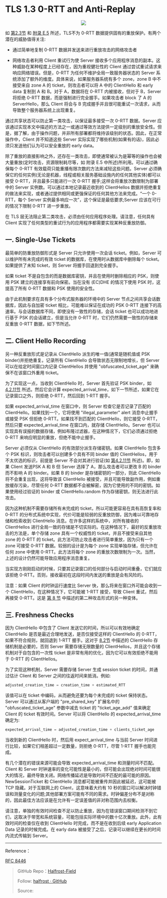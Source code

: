 # TLS 1.3 0-RTT and Anti-Replay


<p align='center'>
<img src='https://img.halfrost.com/Blog/ArticleImage/112_0.png'>
</p>

如 [第2.3节](https://github.com/halfrost/Halfrost-Field/blob/master/contents/Protocol/TLS_1.3.md#3-0-rtt-%E6%95%B0%E6%8D%AE) 和 [附录 E.5](https://github.com/halfrost/Halfrost-Field/blob/master/contents/Protocol/TLS_1.3_Security_Properties.md#%E4%BA%94-replay-attacks-on-0-rtt) 所述，TLS不为 0-RTT 数据提供固有的重放保护。有两个潜在的威胁值得关注:

- 通过简单地复制 0-RTT 数据并发送来进行重放攻击的网络攻击者

- 网络攻击者利用 Client 重试行为使 Server 接收多个应用程序消息的副本。这种威胁在某种程度上已经存在，因为重视健壮性的 Client 通过尝试重试请求来响应网络错误。但是，0-RTT 为任何不维护全局一致服务器状态的 Server 系统添加了额外的维度。具体来说，如果服务器系统有多个 zone，zone B 中不接受来自 zone A 的 ticket，则攻击者可以将 A 中的 ClientHello 和 early data 复制到 A 和 B。对于 A，数据将在 0-RTT 内被接收，但对于 B，Server 将拒绝 0-RTT 数据，而是强制进行完全握手。如果攻击者 block 了 A 的 ServerHello，那么 Client 将会与 B 完成握手并且很可能重试一次请求，从而导致整个服务器系统上出现重复。


通过共享状态可以防止第一类攻击，以保证最多接受一次 0-RTT 数据。Server 应该通过实现本文中描述的方法之一或通过等效方法提供一定级别的重放安全性。但是，据了解，由于操作问题，并非所有部署都将维持该级别的状态。因此，在正常操作中，Client 并不知道这些 Server 实际实现了哪些机制(如果有的话)，因此必须只发送他们认为可以安全重放的 early data。

除了重放的直接影响之外，还存在一类攻击，即使通常被认为是幂等的操作也会被大量重放(定时攻击，资源限制耗尽等，如 附录 E.5 中所述)所利用。可以通过确保每个 0-RTT 有效载荷只能重播有限次数的方法来减轻这些问题。Server 必须确保它的任何实例(无论是机器，线程或相关服务基础设施内的任何其他实体)都可以接受 0-RTT，并且最多只能进行一次 0-RTT 握手;这样会将重放次数限制为部署中的 Server 实例数。可以通过本地记录最近收到的 ClientHellos 数据并拒绝重复的做法来实现，或者通过提供相同或更强保证的任何其他方法来完成。“一个 0-RTT，每个 Server 实例最多响应一次”，这个保证是最低要求;Server 应该在可行的情况下限制 0-RTT 进一步重放。

在 TLS 层无法阻止第二类攻击，必须由任何应用程序处理。请注意，任何具有 Client 实现了任何类型的重试行为的应用程序都需要实现某种反重放防御。


## 一. Single-Use Tickets


最简单的防重放防御形式是 Server 只允许使用一次会话 ticket。例如，Server 可以维护所有未完成的有效 ticket 的数据库，在使用时从数据库中删除每个 ticket。如果提供了未知 ticket，则 Server 将握手回退到完全握手。


如果 ticket 不是自包含的而是数据库密钥，并且在使用时删除相应的 PSK，则使用 PSK 建立的连接享有前向保密。当在没有 (EC)DHE 的情况下使用 PSK 时，这提高了所有 0-RTT 数据和 PSK 使用的安全性。

由于此机制要求在具有多个分布式服务器的环境中的 Server 节点之间共享会话数据库，因此与自加密 ticket 相比，可能难以保证在成功的 PSK 0-RTT 连接下的高速率。与会话数据库不同，即使没有一致性的存储，会话 ticket 也可以成功地进行基于 PSK 的会话建立，但是当允许 0-RTT 时，它们仍然需要一致性的存储来反重放 0-RTT 数据，如下节所述。



## 二. Client Hello Recording



另一种反重放形式是记录从 ClientHello 派生的唯一值(通常是随机值或 PSK binder)并拒绝重复。记录所有 ClientHello 会导致状态无限制地增长，但 Server 可以在给定时间窗口内记录 ClientHellos 并使用 "obfuscated\_ticket\_age" 来确保不在该窗口外重用 ticket。

为了实现这一点，当收到 ClientHello 时，Server 首先验证 PSK binder，如[4.2.11节](https://github.com/halfrost/Halfrost-Field/blob/master/contents/Protocol/TLS_1.3_Handshake_Protocol.md#11-pre-shared-key-extension) 所述。然后它会计算 expected\_arrival\_time，如下一节所述，如果它在记录窗口之外，则拒绝 0-RTT，然后回到 1-RTT 握手。



如果 expected\_arrival\_time 在窗口中，则 Server 检查它是否记录了匹配的ClientHello。如果找到一个，它将使用 "illegal\_parameter" alert 消息中止握手或接受 PSK 但拒绝 0-RTT。如果找不到匹配的 ClientHello，则它接受 0-RTT，然后只要 expected\_arrival\_time 在窗口内，就存储 ClientHello。Server 也可以实现具有误报的数据存储，例如布隆过滤器，在这种情况下，它们必须通过拒绝 0-RTT 来响应明显的重放，但绝不能中止握手。

Server 必须仅从 ClientHello 的有效部分派生存储密钥。如果 ClientHello 包含多个 PSK 标识，则攻击者可以创建多个具有不同 binder 值的 ClientHellos，用于不太优选的标识，前提是 Server 不会对其进行验证(如 [第4.2.11节](https://github.com/halfrost/Halfrost-Field/blob/master/contents/Protocol/TLS_1.3_Handshake_Protocol.md#11-pre-shared-key-extension) 所述)。即，如果 Client 发送PSK A 和 B 但 Server 选择了 A，那么攻击者可以更改 B 的 binder 而不影响 A 的 binder。如果 B 的 binder 是存储密钥的一部分，则此 ClientHello 将不会重复出现，这将导致该 ClientHello 被接受，并且可能导致副作用，例如重放缓存污染，尽管任何 0-RTT 数据都不会被解密，因为它使用的不同的密钥。如果使用经过验证的 binder 或 ClientHello.random 作为存储密钥，则无法进行此攻击。


因为这种机制不需要存储所有未完成的 ticket，所以可能更容易在具有高恢复率和 0-RTT 的分布式系统中实现，代价可能是较弱的反重放防御，因为难以可靠地存储和检索收到 ClientHello 消息。在许多这样的系统中，对所有接收的 ClientHellos 进行全局一致的存储是不切实际的。在这种情况下，最好的反重放攻击的方法是，单个存储 zone 具有一个权威性的 ticket，并且不接受来自其他 zone 的 0-RTT 的 ticket。此方法可防止攻击者进行简单重放，因为只有一个 zone 可接受 0-RTT 数据。较弱的设计是为每个 zone 实现单独存储，但允许在任何 zone 中使用 0-RTT。此方法将每个 zone 的重放次数限制为一次。当然，上述的设计仍然可能导致应用程序消息重复。

当实现方刚刚启动的时候，只要其记录窗口的任何部分与启动时间重叠，它们就应该拒绝 0-RTT。否则，接收最初在这段时间内发送的重放是会有风险的。


注意：如果 Client 的时钟运行速度比 Server 快，那么将来在窗口外可能会收到一个 ClientHello，在这种情况下，它可能被 1-RTT 接受，导致 Client 重试，然后再接受  0-RTT。这是 [第 8 节](https://github.com/halfrost/Halfrost-Field/blob/master/contents/Protocol/TLS_1.3_0-RTT.md#tls-13-0-rtt-and-anti-replay) 中描述的第二种攻击形式的另一种变体。


## 三. Freshness Checks


因为 ClientHello 中包含了 Client 发送它的时间，所以可以有效地确定 ClientHello 是否是最近合理地发送，是否仅接受这样的 ClientHello 的 0-RTT，如果不符合规则，就回退到 1-RTT 握手。这对于 [8.2节](https://github.com/halfrost/Halfrost-Field/blob/master/contents/Protocol/TLS_1.3_0-RTT.md#%E4%BA%8C-client-hello-recording) 中描述的 ClientHello 存储机制是必要的，否则 Server 需要存储无限数量的 ClientHellos，并且这个存储机制对于自包含的一次性 ticket 是非常有用的优化，因为它可以有效拒绝不能用于 0-RTT 的 ClientHellos。

为了实现这种机制，Server 需要存储 Server 生成 session ticket 的时间，并通过估计 Client 和 Server 之间的往返时间来抵消。例如:

```c
adjusted_creation_time = creation_time + estimated_RTT
```

该值可以在 ticket 中编码，从而避免还要为每个未完成的 ticket 保持状态。Server 可以通过从客户端的 "pre\_shared\_key" 扩展名中的 "obfuscated\_ticket\_age" 参数中减去 ticket 的 "ticket\_age\_add" 值来确定 Client 的 ticket 有效时间。Server 可以将 ClientHello 的 expected\_arrival\_time 确定为:

```c
expected_arrival_time = adjusted_creation_time + clients_ticket_age
```

当收到新的 ClientHello 时，然后用 expect\_arrival\_time 与当前 Server 时间进行比较，如果它们相差超过一定数量，则拒绝 0-RTT，尽管 1-RTT 握手也能完成。


有几个潜在的错误来源可能会导致 expected\_arrival\_time 和测量时间不匹配。Client 和 Server 时钟速率的变化可能性是最小的，但可能会出现绝对时间可能很大的情况，最终导致关闭。网络传播延迟是导致时间不匹配的最可能的原因。NewSessionTicket 和 ClientHello 消息都可能被重传并因此被延迟，这可能被 TCP 隐藏。对于互联网上的 Client，这意味着大约有 10 秒的窗口可以解决时钟错误和测量变化的问题;其他部署方案可能有不同的需求。时钟偏差分布不是对称的，因此最佳方法应该是在允许有一定误差值的非对称范围内去权衡。


请注意，单独的有效时间检查不足以防止重放，因为在错误窗口期间检测不到它们，这取决于带宽和系统容量，可能包括实际环境中的数十亿次重放。此外，此有效时间的检查仅在收到 ClientHello 时完成，而不是在收到后续 early Application Data 记录的时候完成。在 early data 被接受了之后，记录可以继续在更长的时间内流式传输到 Server。






------------------------------------------------------

Reference：
  
[RFC 8446](https://tools.ietf.org/html/rfc8446)

> GitHub Repo：[Halfrost-Field](HTTPS://github.com/halfrost/Halfrost-Field)
> 
> Follow: [halfrost · GitHub](HTTPS://github.com/halfrost)
>
> Source: []()